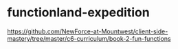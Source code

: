# functionland-expedition
https://github.com/NewForce-at-Mountwest/client-side-mastery/tree/master/c6-curriculum/book-2-fun-functions
